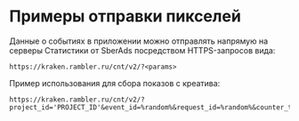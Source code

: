 # Примеры отправки пикселей

Данные о событиях в приложении можно отправлять напрямую на серверы Статистики от SberAds посредством HTTPS-запросов вида:

`https://kraken.rambler.ru/cnt/v2/?<params>`

Пример использования для сбора показов с креатива:[	](https://kraken.rambler.ru/cnt/v2/?project\_id=7727633\&event\_id=%random%\&request\_id=%random%\&counter\_type=pixel\&event\_type=base\&event\_name=page\_view)

```
https://kraken.rambler.ru/cnt/v2/?project_id='PROJECT_ID'&event_id=%random%&request_id=%random%&counter_type=pixel&event_type=base&event_name=page_view

```

[](https://kraken.rambler.ru/cnt/v2/?project\_id=7727633\&event\_id=%random%\&request\_id=%random%\&counter\_type=pixel\&event\_type=base\&event\_name=page\_view)
